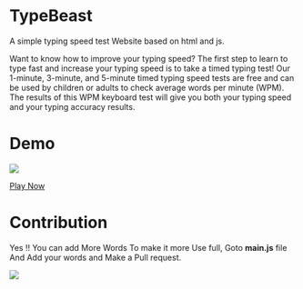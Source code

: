 # TypeBeast
A simple typing speed test Website based on html and js. 

Want to know how to improve your typing speed? The first step to learn to type fast and increase your typing speed is to take a timed typing test! Our 1-minute, 3-minute, and 5-minute timed typing speed tests are free and can be used by children or adults to check average words per minute (WPM). The results of this WPM keyboard test will give you both your typing speed and your typing accuracy results.

# Demo
![](./typebeast.PNG)

[Play Now](https://naemazam.github.io/TypeBeast/)

# Contribution 

Yes !! You can add More Words To make it more Use full, Goto **main.js**  file And Add your words and Make a Pull request. 

![](./word.PNG)
